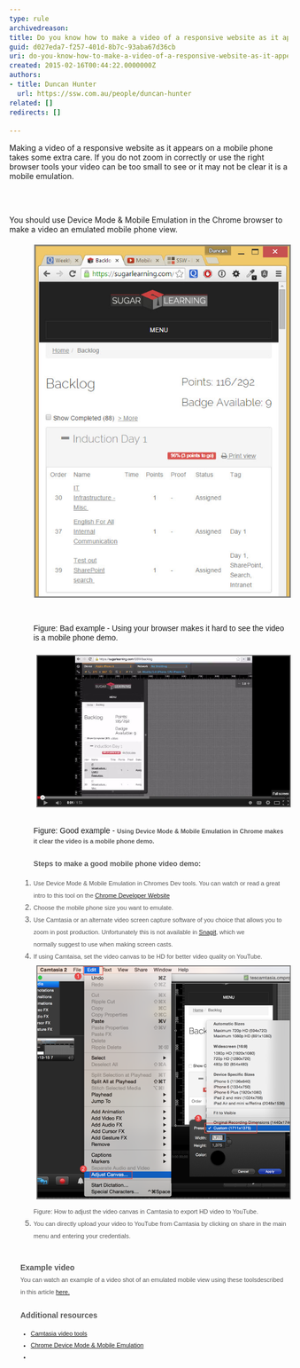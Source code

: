 ```yaml
---
type: rule
archivedreason: 
title: Do you know how to make a video of a responsive website as it appears on a mobile phone?
guid: d027eda7-f257-401d-8b7c-93aba67d36cb
uri: do-you-know-how-to-make-a-video-of-a-responsive-website-as-it-appears-on-a-mobile-phone
created: 2015-02-16T00:44:22.0000000Z
authors:
- title: Duncan Hunter
  url: https://ssw.com.au/people/duncan-hunter
related: []
redirects: []

---
```



<p>​Making a video of a responsive website as it appears on a mobile phone takes some extra care. If you do not zoom in correctly or use the right browser tools your video can be too small to see or it may not be clear it is a mobile emulation. </p>
<br><excerpt class='endintro'></excerpt><br>
<p>​​​You should use Device Mode & Mobile Emulation in the Chrome browser to make a video an emulated mobile phone view.</p><p></p><blockquote style="margin:0px 0px 0px 40px;border:none;padding:0px;"><p><img src="browser-bad-view-for-video.jpg" alt="browser-bad-view-for-video.jpg" style="margin:5px;" /> </p></blockquote><p></p><dl class="bad" style="margin:0px;padding-top:10px;padding-bottom:10px;padding-left:20px;font-family:arial, helvetica, sans-serif;line-height:17px;"><dd style="margin-top:-2px;margin-left:0px;padding-bottom:7px;padding-left:1.7em;">Figure: Bad example - Using your browser makes it hard to see the video is a mobile phone demo.<br><br><img src="Mobilephone-emulator-chrome.jpg" alt="Mobilephone-emulator-chrome.jpg" style="line-height:21px;margin:5px;width:650px;background-color:transparent;" /></dd></dl><dl class="good" style="margin:0px;padding-top:10px;padding-bottom:10px;padding-left:20px;"><dd style="font-family:arial, helvetica, sans-serif;line-height:17px;margin-top:-2px;margin-left:0px;padding-bottom:7px;padding-left:1.7em;">Figure: Good example - <span style="color:#555555;font-family:arial, helvetica, sans-serif;font-size:11px;font-weight:bold;line-height:17px;">Using Device Mode & Mobile Emulation in Chrome makes it clear the video is a mobile phone demo.</span></dd><ul><font color="#555555" face="arial, helvetica, sans-serif" style="font-size:13px;"><span style="line-height:21px;"><b>Steps to make a good mobile phone video demo:​<br></b></span></font></ul><span style="line-height:21px;font-family:arial, helvetica, sans-serif;"><ol><li style="color:#555555;"><span style="color:#555555;font-size:11px;">​Use Device Mode & Mobile Emulation in Chromes Dev tools. You can watch or read a great intro to this tool on the <a href="https://developer.chrome.com/devtools/docs/device-mode">Chrome Developer Website​</a></span></li><li style="color:#555555;"><span style="color:#555555;font-size:11px;">Choose the mobile phone size ​you want to emulate.</span></li><li style="color:#555555;"><span style="color:#555555;font-size:11px;">Use Camtasia or an alternate video screen capture software of you choice that allows you to zoom in post production. Unfortunately this is not available in <a href="http://www.techsmith.com/snagit.html">Snagit</a>, which we normally suggest to use when making screen casts.</span></li><li style="color:#555555;"><span style="color:#555555;"><span style="font-size:11px;">If using Camtaisa, set the video canvas to be HD for better video quality on YouTube.</span><br><img src="Screen Shot 2015-02-16 at 12.23.19 pm.png" alt="Screen Shot 2015-02-16 at 12.23.19 pm.png" style="margin:5px;width:650px;" /><br><span style="font-size:11px;">Figure: How to adjust the video canvas in Camtasia to export HD video to YouTube.  </span></span></li><li style="color:#555555;"><span style="color:#555555;"><span style="color:#555555;font-family:arial, helvetica, sans-serif;line-height:21px;font-size:11px;">You can directly upload your video to YouTube from C</span><span style="color:#555555;font-family:arial, helvetica, sans-serif;line-height:21px;font-size:11px;">am</span><span style="color:#555555;font-family:arial, helvetica, sans-serif;line-height:21px;"><span style="font-size:11px;">tasia by clicking on share in the main menu and entering your credentials.<br><br></span></span></span></li></ol><div><span style="color:#555555;"><b>Example video​</b></span></div></span><span style="line-height:21px;font-family:arial, helvetica, sans-serif;"><div><span style="color:#555555;"><b></b></span><span style="font-size:11px;color:#555555;">​</span><span style="font-size:11px;color:#555555;">You can watch an example of a video shot of an emulated mobile view using these toolsdescribed in this article <a href="https://www.youtube.com/watch?v=eyiqryb5y1Y">here.​</a> </span><span style="font-size:11px;color:#555555;">​</span><font color="#555555"><span style="font-size:11px;"><span style="line-height:21px;font-family:arial, helvetica, sans-serif;"><strong><br></strong></span></span></font><span style="line-height:21px;font-family:arial, helvetica, sans-serif;"><span style="color:#555555;"><strong>​​<br></strong></span></span></div></span><span style="line-height:21px;font-family:arial, helvetica, sans-serif;"><div><span style="line-height:21px;font-family:arial, helvetica, sans-serif;"><span style="color:#555555;"><strong>​Additional resources</strong></span></span><font color="#555555"><span style="font-size:11px;"><br></span></font></div></span><span style="line-height:21px;font-family:arial, helvetica, sans-serif;font-size:11px;"><ul><li>​​<a href="http://www.techsmith.com/camtasia.html">Camtasia video tools</a><br></li><li><a href="https://developer.chrome.com/devtools/docs/device-mode">Chrome Device Mode & Mobile Emulation​​</a></li><li></li></ul></span><br><br><br></dl>


